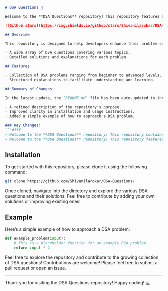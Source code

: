 ```markdown
# DSA Questions 🎉

Welcome to the **DSA Questions** repository! This repository features a comprehensive set of DSA questions 🤖, solutions, and explanations aimed at providing a structured learning path for developers. 🚀

![GitHub stars](https://img.shields.io/github/stars/Shivanilarokar/DSA-Questions-) ![GitHub forks](https://img.shields.io/github/forks/Shivanilarokar/DSA-Questions-) ![GitHub issues](https://img.shields.io/github/issues/Shivanilarokar/DSA-Questions-)

## Overview

This repository is designed to help developers enhance their problem-solving skills through:

- A wide array of DSA questions covering various topics.
- Detailed solutions and explanations for each problem.

## Features

- Collection of DSA problems ranging from beginner to advanced levels.
- Structured explanations to facilitate understanding and learning.

## Summary of Changes

In the latest update, the `README.md` file has been auto-updated to include:

- A refined description of the repository's purpose.
- Improved clarity in installation and usage instructions.
- Added a simple example of how to approach a DSA problem.

### Key Changes:
```diff
- Welcome to the **DSA Questions** repository! This repository contains a collection of Data Structures and Algorithms (DSA) problems designed to enhance your programming skills.
+ Welcome to the **DSA Questions** repository! This repository features a comprehensive set of DSA questions 🤖, solutions, and explanations aimed at providing a structured learning path for developers. 🚀
```

## Installation

To get started with this repository, please clone it using the following command:

```bash
git clone https://github.com/Shivanilarokar/DSA-Questions-
```

Once cloned, navigate into the directory and explore the various DSA questions and their solutions. Feel free to contribute by adding your own solutions or improving existing ones!

## Example

Here’s a simple example of how to approach a DSA problem:

```python
def example_problem(input):
    # This is a placeholder function for an example DSA problem
    return input * 2
```

Feel free to explore the repository and contribute to the growing collection of DSA questions! Contributions are welcome! Please feel free to submit a pull request or open an issue.

---

Thank you for visiting the DSA Questions repository! Happy coding! 💻
```